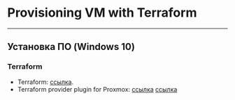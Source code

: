 # **Provisioning VM with Terraform**
---

## **Установка ПО (Windows 10)**

### **Terraform**

- Terraform: [ссылка](https://www.terraform.io/downloads).
- Terraform provider plugin for Proxmox:
[ссылка](https://registry.terraform.io/providers/Telmate/proxmox/latest)
[ссылка](https://github.com/Telmate/terraform-provider-proxmox)


